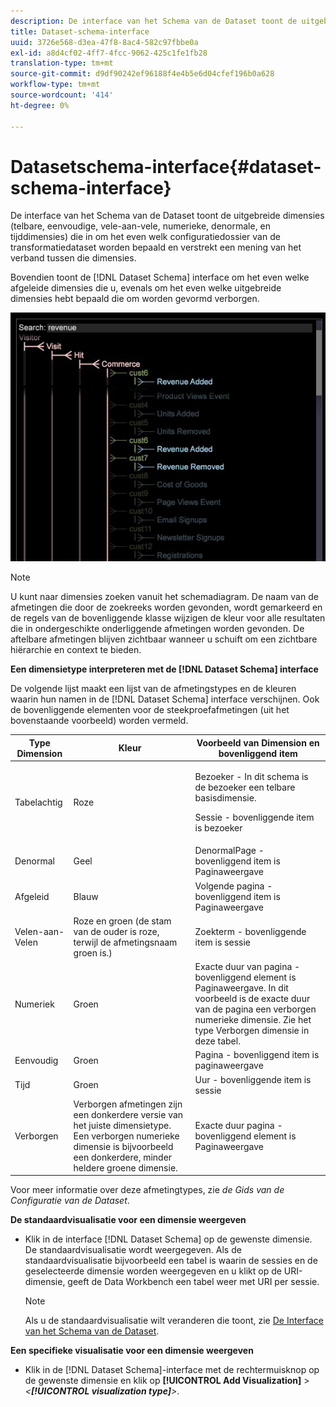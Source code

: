 ```yaml
---
description: De interface van het Schema van de Dataset toont de uitgebreide dimensies (telbare, eenvoudige, vele-aan-vele, numerieke, denormale, en tijddimensies) die in om het even welk configuratiedossier van de transformatiedataset worden bepaald en verstrekt een mening van het verband tussen die dimensies.
title: Dataset-schema-interface
uuid: 3726e568-d3ea-47f8-8ac4-582c97fbbe0a
exl-id: a8d4cf02-4ff7-4fcc-9062-425c1fe1fb28
translation-type: tm+mt
source-git-commit: d9df90242ef96188f4e4b5e6d04cfef196b0a628
workflow-type: tm+mt
source-wordcount: '414'
ht-degree: 0%

---
```


# Datasetschema-interface{#dataset-schema-interface}

De interface van het Schema van de Dataset toont de uitgebreide dimensies (telbare, eenvoudige, vele-aan-vele, numerieke, denormale, en tijddimensies) die in om het even welk configuratiedossier van de transformatiedataset worden bepaald en verstrekt een mening van het verband tussen die dimensies.

Bovendien toont de [!DNL Dataset Schema] interface om het even welke afgeleide dimensies die u, evenals om het even welke uitgebreide dimensies hebt bepaald die om worden gevormd verborgen.

![](assets/vis_DatasetSchema_Example2.png)

>[!NOTE]
>
>U kunt naar dimensies zoeken vanuit het schemadiagram. De naam van de afmetingen die door de zoekreeks worden gevonden, wordt gemarkeerd en de regels van de bovenliggende klasse wijzigen de kleur voor alle resultaten die in ondergeschikte onderliggende afmetingen worden gevonden. De aftelbare afmetingen blijven zichtbaar wanneer u schuift om een zichtbare hiërarchie en context te bieden.

**Een dimensietype interpreteren met de  [!DNL Dataset Schema] interface**

De volgende lijst maakt een lijst van de afmetingstypes en de kleuren waarin hun namen in de [!DNL Dataset Schema] interface verschijnen. Ook de bovenliggende elementen voor de steekproefafmetingen (uit het bovenstaande voorbeeld) worden vermeld.

<table id="table_CF888522626E49A4A10D87085CAB5CC1"> 
 <thead> 
  <tr> 
   <th colname="col1" class="entry"> Type Dimension </th> 
   <th colname="col2" class="entry"> Kleur </th> 
   <th colname="col3" class="entry"> Voorbeeld van Dimension en bovenliggend item </th> 
  </tr> 
 </thead>
 <tbody> 
  <tr> 
   <td colname="col1"> Tabelachtig </td> 
   <td colname="col2"> Roze </td> 
   <td colname="col3"> <p>Bezoeker - In dit schema is de bezoeker een telbare basisdimensie. </p> <p>Sessie - bovenliggende item is bezoeker </p> </td> 
  </tr> 
  <tr> 
   <td colname="col1"> Denormal </td> 
   <td colname="col2"> Geel </td> 
   <td colname="col3"> DenormalPage - bovenliggend item is Paginaweergave </td> 
  </tr> 
  <tr> 
   <td colname="col1"> Afgeleid </td> 
   <td colname="col2"> Blauw </td> 
   <td colname="col3"> Volgende pagina - bovenliggend item is Paginaweergave </td> 
  </tr> 
  <tr> 
   <td colname="col1"> Velen-aan-Velen </td> 
   <td colname="col2"> Roze en groen (de stam van de ouder is roze, terwijl de afmetingsnaam groen is.) </td> 
   <td colname="col3"> Zoekterm - bovenliggende item is sessie </td> 
  </tr> 
  <tr> 
   <td colname="col1"> Numeriek </td> 
   <td colname="col2"> Groen </td> 
   <td colname="col3"> Exacte duur van pagina - bovenliggend element is Paginaweergave. In dit voorbeeld is de exacte duur van de pagina een verborgen numerieke dimensie. Zie het type Verborgen dimensie in deze tabel. </td> 
  </tr> 
  <tr> 
   <td colname="col1"> Eenvoudig </td> 
   <td colname="col2"> Groen </td> 
   <td colname="col3"> Pagina - bovenliggend item is paginaweergave </td> 
  </tr> 
  <tr> 
   <td colname="col1"> Tijd </td> 
   <td colname="col2"> Groen </td> 
   <td colname="col3"> Uur - bovenliggende item is sessie </td> 
  </tr> 
  <tr> 
   <td colname="col1"> Verborgen </td> 
   <td colname="col2"> Verborgen afmetingen zijn een donkerdere versie van het juiste dimensietype. Een verborgen numerieke dimensie is bijvoorbeeld een donkerdere, minder heldere groene dimensie. </td> 
   <td colname="col3"> Exacte duur pagina - bovenliggend element is Paginaweergave </td> 
  </tr> 
 </tbody> 
</table>

Voor meer informatie over deze afmetingtypes, zie *de Gids van de Configuratie van de Dataset*.

**De standaardvisualisatie voor een dimensie weergeven**

* Klik in de interface [!DNL Dataset Schema] op de gewenste dimensie. De standaardvisualisatie wordt weergegeven. Als de standaardvisualisatie bijvoorbeeld een tabel is waarin de sessies en de geselecteerde dimensie worden weergegeven en u klikt op de URI-dimensie, geeft de Data Workbench een tabel weer met URI per sessie.

   >[!NOTE]
   >
   >Als u de standaardvisualisatie wilt veranderen die toont, zie [De Interface van het Schema van de Dataset](../../../home/c-get-started/c-admin-intrf/c-dtst-sch-intrf.md#concept-e147b3a5b542453ca2b121e1c85bb175).

**Een specifieke visualisatie voor een dimensie weergeven**

* Klik in de [!DNL Dataset Schema]-interface met de rechtermuisknop op de gewenste dimensie en klik op **[!UICONTROL Add Visualization]** > *&lt;**[!UICONTROL visualization type]**>*.
